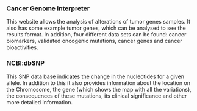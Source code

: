 ### Cancer Genome Interpreter

This website allows the analysis of alterations of tumor genes samples. It also has some example tumor genes, which can be analysed to see the results format.
In addition, four different data sets can be found: cancer biomarkers, validated oncogenic mutations, cancer genes and cancer bioactivities.  

### NCBI:dbSNP
This SNP data base  indicates the change in the nucleotides for a given allele. 
In addition to this it also provides information about the location on the Chromosome, the gene (which shows the map with all the variations), 
the consequences of these mutations, its clinical significance and other more detailed information.
